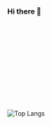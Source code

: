 ### Hi there 👋

<img height="180em" source="https://github-readme-stats.vercel.app/api?username=RekonxCarloz&theme=dracula"/>


![Top Langs](https://github-readme-stats.vercel.app/api/top-langs/?username=RekonxCarloz)

<!--
**RekonxCarloz/RekonxCarloz** is a ✨ _special_ ✨ repository because its `README.md` (this file) appears on your GitHub profile.

Here are some ideas to get you started:

- 🔭 I’m currently working on ...
- 🌱 I’m currently learning ...
- 👯 I’m looking to collaborate on ...
- 🤔 I’m looking for help with ...
- 💬 Ask me about ...
- 📫 How to reach me: ...
- 😄 Pronouns: ...
- ⚡ Fun fact: ...
-->
